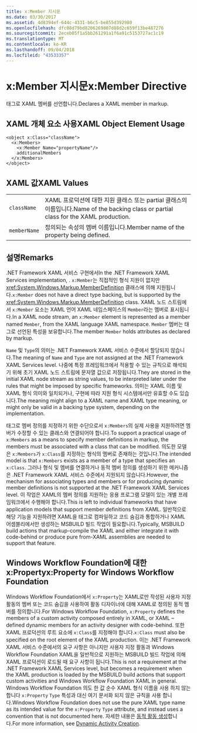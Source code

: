 ```yaml
---
title: x:Member 지시문
ms.date: 03/30/2017
ms.assetid: 4d8394ef-644c-4331-b6c5-be855d392980
ms.openlocfilehash: dfc08d79bd8206269807d88d2c659f13be487276
ms.sourcegitcommit: 2eceb05f1a5bb261291a1f6a91c5153727ac1c19
ms.translationtype: MT
ms.contentlocale: ko-KR
ms.lasthandoff: 09/04/2018
ms.locfileid: "43533357"
---
```

# <a name="xmember-directive"></a><span data-ttu-id="2a72d-102">x:Member 지시문</span><span class="sxs-lookup"><span data-stu-id="2a72d-102">x:Member Directive</span></span>
<span data-ttu-id="2a72d-103">태그로 XAML 멤버를 선언합니다.</span><span class="sxs-lookup"><span data-stu-id="2a72d-103">Declares a XAML member in markup.</span></span>  
  
## <a name="xaml-object-element-usage"></a><span data-ttu-id="2a72d-104">XAML 개체 요소 사용</span><span class="sxs-lookup"><span data-stu-id="2a72d-104">XAML Object Element Usage</span></span>  
  
```  
<object x:Class="className">  
  <x:Members>  
    <x:Member Name="propertyName"/>  
    additionalMembers  
  </x:Members>  
</object>  
```  
  
## <a name="xaml-values"></a><span data-ttu-id="2a72d-105">XAML 값</span><span class="sxs-lookup"><span data-stu-id="2a72d-105">XAML Values</span></span>  
  
|||  
|-|-|  
|`className`|<span data-ttu-id="2a72d-106">XAML 프로덕션에 대한 지원 클래스 또는 partial 클래스의 이름입니다.</span><span class="sxs-lookup"><span data-stu-id="2a72d-106">Name of the backing class or partial class for the XAML production.</span></span>|  
|`memberName`|<span data-ttu-id="2a72d-107">정의되는 속성의 멤버 이름입니다.</span><span class="sxs-lookup"><span data-stu-id="2a72d-107">Member name of the property being defined.</span></span>|  
  
## <a name="remarks"></a><span data-ttu-id="2a72d-108">설명</span><span class="sxs-lookup"><span data-stu-id="2a72d-108">Remarks</span></span>  
 <span data-ttu-id="2a72d-109">.NET Framework XAML 서비스 구현에서</span><span class="sxs-lookup"><span data-stu-id="2a72d-109">In the .NET Framework XAML Services implementation, .</span></span> <span data-ttu-id="2a72d-110">`x:Member`는 직접적인 형식 지원이 없지만 <xref:System.Windows.Markup.MemberDefinition> 클래스에 의해 지원됩니다.</span><span class="sxs-lookup"><span data-stu-id="2a72d-110">`x:Member` does not have a direct type backing, but is supported by the <xref:System.Windows.Markup.MemberDefinition> class.</span></span> <span data-ttu-id="2a72d-111">XAML 노드 스트림에서 `x:Member` 요소는 XAML 언어 XAML 네임스페이스의 `Member`라는 멤버로 표시됩니다.</span><span class="sxs-lookup"><span data-stu-id="2a72d-111">In a XAML node stream, an `x:Member` element is represented as a member named `Member`, from the XAML language XAML namespace.</span></span> <span data-ttu-id="2a72d-112">`Member` 멤버는 태그로 선언된 특성을 보유합니다.</span><span class="sxs-lookup"><span data-stu-id="2a72d-112">The member `Member` holds attributes as declared by markup.</span></span>  
  
 <span data-ttu-id="2a72d-113">`Name` 및 `Type`의 의미는 .NET Framework XAML 서비스 수준에서 할당되지 않습니다.</span><span class="sxs-lookup"><span data-stu-id="2a72d-113">The meaning of `Name` and `Type` are not assigned at the .NET Framework XAML Services level.</span></span> <span data-ttu-id="2a72d-114">나중에 특정 프레임워크에서 적용할 수 있는 규칙으로 해석되기 위해 초기 XAML 노드 스트림에 문자열 값으로 저장됩니다.</span><span class="sxs-lookup"><span data-stu-id="2a72d-114">They are stored in the initial XAML node stream as string values, to be interpreted later under the rules that might be imposed by specific frameworks.</span></span> <span data-ttu-id="2a72d-115">의미는 XAML 이름 및 XAML 형식 의미와 일치되거나, 구현에 따라 지원 형식 시스템에서만 유효할 수도 있습니다.</span><span class="sxs-lookup"><span data-stu-id="2a72d-115">The meaning might align to a XAML name and XAML type meaning, or might only be valid in a backing type system, depending on the implementation.</span></span>  
  
 <span data-ttu-id="2a72d-116">태그로 멤버 정의를 지정하기 위한 수단으로서 `x:Members`의 실제 사용을 지원하려면 멤버가 수정할 수 있는 클래스와 연결되어야 합니다.</span><span class="sxs-lookup"><span data-stu-id="2a72d-116">To support a practical usage of `x:Members` as a means to specify member definitions in markup, the members must be associated with a class that can be modified.</span></span> <span data-ttu-id="2a72d-117">의도한 모델은 `x:Members`가 `x:Class`를 지정하는 형식의 멤버로 존재하는 것입니다.</span><span class="sxs-lookup"><span data-stu-id="2a72d-117">The intended model is that `x:Members` exists as a member of a type that specifies an `x:Class`.</span></span> <span data-ttu-id="2a72d-118">그러나 형식 및 멤버를 연결하거나 동적 멤버 정의를 생성하기 위한 메커니즘은 .NET Framework XAML 서비스 수준에서 지원되지 않습니다.</span><span class="sxs-lookup"><span data-stu-id="2a72d-118">However, the mechanism for associating types and members or for producing dynamic member definitions is not supported at the .NET Framework XAML Services level.</span></span> <span data-ttu-id="2a72d-119">이 작업은 XAML의 멤버 정의를 지원하는 응용 프로그램 모델이 있는 개별 프레임워크에서 수행해야 합니다.</span><span class="sxs-lookup"><span data-stu-id="2a72d-119">This is left to individual frameworks that have application models that support member definitions from XAML.</span></span> <span data-ttu-id="2a72d-120">일반적으로 해당 기능을 지원하려면 XAML을 태그로 컴파일하고 코드 숨김과 통합하거나 XAML 어셈블리에서만 생성하는 MSBUILD 빌드 작업이 필요합니다.</span><span class="sxs-lookup"><span data-stu-id="2a72d-120">Typically, MSBUILD build actions that markup-compile the XAML and either integrate it with code-behind or produce pure from-XAML assemblies are needed to support that feature.</span></span>  
  
## <a name="xproperty-for-windows-workflow-foundation"></a><span data-ttu-id="2a72d-121">Windows Workflow Foundation에 대한 x:Property</span><span class="sxs-lookup"><span data-stu-id="2a72d-121">x:Property for Windows Workflow Foundation</span></span>  
 <span data-ttu-id="2a72d-122">Windows Workflow Foundation에서 `x:Property`는 XAML로만 작성된 사용자 지정 활동의 멤버 또는 코드 숨김을 사용하여 활동 디자이너에 대해 XAML로 정의된 동적 멤버를 정의합니다.</span><span class="sxs-lookup"><span data-stu-id="2a72d-122">For Windows Workflow Foundation, `x:Property` defines the members of a custom activity composed entirely in XAML, or XAML –defined dynamic members for an activity designer with code-behind.</span></span> <span data-ttu-id="2a72d-123">또한 XAML 프로덕션의 루트 요소에 `x:Class`를 지정해야 합니다.</span><span class="sxs-lookup"><span data-stu-id="2a72d-123">`x:Class` must also be specified on the root element of the XAML production.</span></span> <span data-ttu-id="2a72d-124">이는 .NET Framework XAML 서비스 수준에서의 요구 사항은 아니지만 사용자 지정 활동과 Windows Workflow Foundation XAML을 일반적으로 지원하는 MSBUILD 빌드 작업에 의해 XAML 프로덕션이 로드될 때 요구 사항이 됩니다.</span><span class="sxs-lookup"><span data-stu-id="2a72d-124">This is not a requirement at the .NET Framework XAML Services level, but becomes a requirement when the XAML production is loaded by the MSBUILD build actions that support custom activities and Windows Workflow Foundation XAML in general.</span></span> <span data-ttu-id="2a72d-125">Windows Workflow Foundation 의도 한 값 순수 XAML 형식 이름을 사용 하지 않는 합니다 `x:Property` `Type` 특성과 대신 여기 문서화 되지 않은 규칙을 사용 합니다.</span><span class="sxs-lookup"><span data-stu-id="2a72d-125">Windows Workflow Foundation does not use the pure XAML type name as its intended value for the `x:Property` `Type` attribute, and instead uses a convention that is not documented here.</span></span> <span data-ttu-id="2a72d-126">자세한 내용은 [동적 활동 생성](https://msdn.microsoft.com/library/dd807392.aspx)합니다.</span><span class="sxs-lookup"><span data-stu-id="2a72d-126">For more information, see [Dynamic Activity Creation](https://msdn.microsoft.com/library/dd807392.aspx).</span></span>
